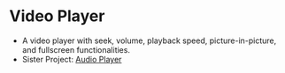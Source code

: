 # Video Player
* A video player with seek, volume, playback speed, picture-in-picture, and fullscreen functionalities.
* Sister Project: <a href='https://github.com/axon4/audioplayer' target='_blank'>Audio Player</a>
